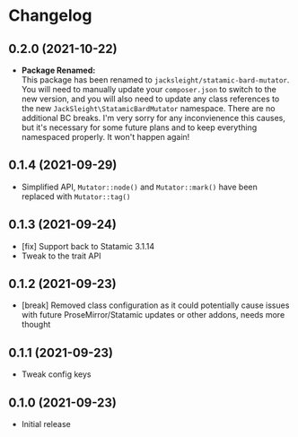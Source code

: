 # Changelog

## 0.2.0 (2021-10-22)

- **Package Renamed:**  
This package has been renamed to `jacksleight/statamic-bard-mutator`. You will need to manually update your `composer.json` to switch to the new version, and you will also need to update any class references to the new `JackSleight\StatamicBardMutator` namespace. There are no additional BC breaks. I'm very sorry for any inconvienence this causes, but it's necessary for some future plans and to keep everything namespaced properly. It won't happen again!

## 0.1.4 (2021-09-29)

- Simplified API, `Mutator::node()` and `Mutator::mark()` have been replaced with `Mutator::tag()`

## 0.1.3 (2021-09-24)

- [fix] Support back to Statamic 3.1.14
- Tweak to the trait API

## 0.1.2 (2021-09-23)

- [break] Removed class configuration as it could potentially cause issues with future ProseMirror/Statamic updates or other addons, needs more thought

## 0.1.1 (2021-09-23)

- Tweak config keys

## 0.1.0 (2021-09-23)

- Initial release
